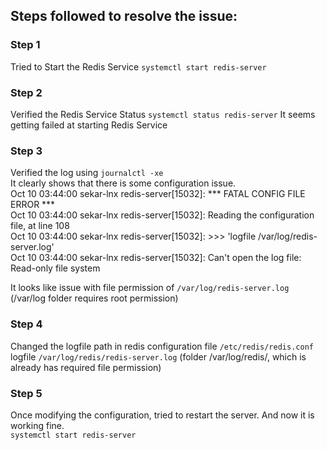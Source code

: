 ## Steps followed to resolve the issue:

### Step 1
Tried to Start the Redis Service
`systemctl start redis-server`

### Step 2
Verified the Redis Service Status
`systemctl status redis-server`
It seems getting failed at starting Redis Service

### Step 3
Verified the log using `journalctl -xe`  
It clearly shows that there is some configuration issue.  
Oct 10 03:44:00 sekar-lnx redis-server[15032]: *** FATAL CONFIG FILE ERROR ***  
Oct 10 03:44:00 sekar-lnx redis-server[15032]: Reading the configuration file, at line 108  
Oct 10 03:44:00 sekar-lnx redis-server[15032]: >>> 'logfile /var/log/redis-server.log'  
Oct 10 03:44:00 sekar-lnx redis-server[15032]: Can't open the log file: Read-only file system  

It looks like issue with file permission of `/var/log/redis-server.log` (/var/log folder requires root permission)

### Step 4
Changed the logfile path in redis configuration file `/etc/redis/redis.conf`  
logfile `/var/log/redis/redis-server.log` (folder /var/log/redis/, which is already has required file permission)

### Step 5
Once modifying the configuration, tried to restart the server. And now it is working fine.  
`systemctl start redis-server`